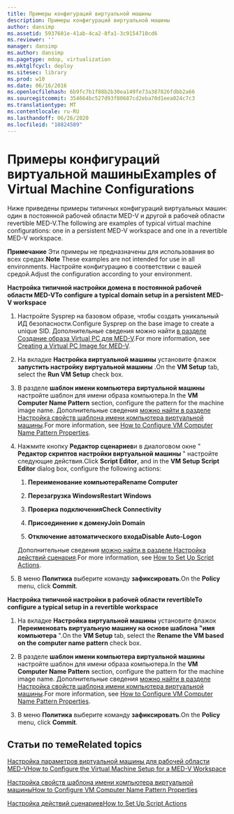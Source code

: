 ```yaml
---
title: Примеры конфигураций виртуальной машины
description: Примеры конфигураций виртуальной машины
author: dansimp
ms.assetid: 5937601e-41ab-4ca2-8fa1-3c9154710cd6
ms.reviewer: ''
manager: dansimp
ms.author: dansimp
ms.pagetype: mdop, virtualization
ms.mktglfcycl: deploy
ms.sitesec: library
ms.prod: w10
ms.date: 06/16/2016
ms.openlocfilehash: 6b9fc7b1f88b2b30ea149fe73a387826fdbb2a66
ms.sourcegitcommit: 354664bc527d93f80687cd2eba70d1eea024c7c3
ms.translationtype: MT
ms.contentlocale: ru-RU
ms.lasthandoff: 06/26/2020
ms.locfileid: "10824589"
---
```

# <span data-ttu-id="cf601-103">Примеры конфигураций виртуальной машины</span><span class="sxs-lookup"><span data-stu-id="cf601-103">Examples of Virtual Machine Configurations</span></span>


<span data-ttu-id="cf601-104">Ниже приведены примеры типичных конфигураций виртуальных машин: один в постоянной рабочей области MED-V и другой в рабочей области revertible MED-V.</span><span class="sxs-lookup"><span data-stu-id="cf601-104">The following are examples of typical virtual machine configurations: one in a persistent MED-V workspace and one in a revertible MED-V workspace.</span></span>

<span data-ttu-id="cf601-105">**Примечание**  Эти примеры не предназначены для использования во всех средах.</span><span class="sxs-lookup"><span data-stu-id="cf601-105">**Note** These examples are not intended for use in all environments.</span></span> <span data-ttu-id="cf601-106">Настройте конфигурацию в соответствии с вашей средой.</span><span class="sxs-lookup"><span data-stu-id="cf601-106">Adjust the configuration according to your environment.</span></span>

 

**<span data-ttu-id="cf601-107">Настройка типичной настройки домена в постоянной рабочей области MED-V</span><span class="sxs-lookup"><span data-stu-id="cf601-107">To configure a typical domain setup in a persistent MED-V workspace</span></span>**

1.  <span data-ttu-id="cf601-108">Настройте Sysprep на базовом образе, чтобы создать уникальный ИД безопасности.</span><span class="sxs-lookup"><span data-stu-id="cf601-108">Configure Sysprep on the base image to create a unique SID.</span></span> <span data-ttu-id="cf601-109">Дополнительные сведения можно найти [в разделе Создание образа Virtual PC для MED-V](creating-a-virtual-pc-image-for-med-v.md#bkmk-howtoconfiguresysprepformedvimages).</span><span class="sxs-lookup"><span data-stu-id="cf601-109">For more information, see [Creating a Virtual PC Image for MED-V](creating-a-virtual-pc-image-for-med-v.md#bkmk-howtoconfiguresysprepformedvimages).</span></span>

2.  <span data-ttu-id="cf601-110">На вкладке **Настройка виртуальной машины** установите флажок **запустить настройку виртуальной машины** .</span><span class="sxs-lookup"><span data-stu-id="cf601-110">On the **VM Setup** tab, select the **Run VM Setup** check box.</span></span>

3.  <span data-ttu-id="cf601-111">В разделе **шаблон имени компьютера виртуальной машины** настройте шаблон для имени образа компьютера.</span><span class="sxs-lookup"><span data-stu-id="cf601-111">In the **VM Computer Name Pattern** section, configure the pattern for the machine image name.</span></span> <span data-ttu-id="cf601-112">Дополнительные сведения [можно найти в разделе Настройка свойств шаблона имени компьютера виртуальной машины](how-to-configure-vm-computer-name-pattern-propertiesmedvv2.md).</span><span class="sxs-lookup"><span data-stu-id="cf601-112">For more information, see [How to Configure VM Computer Name Pattern Properties](how-to-configure-vm-computer-name-pattern-propertiesmedvv2.md).</span></span>

4.  <span data-ttu-id="cf601-113">Нажмите кнопку **Редактор сценариев**и в диалоговом окне " **Редактор скриптов настройки виртуальной машины** " настройте следующие действия.</span><span class="sxs-lookup"><span data-stu-id="cf601-113">Click **Script Editor**, and in the **VM Setup Script Editor** dialog box, configure the following actions:</span></span>

    1.  **<span data-ttu-id="cf601-114">Переименование компьютера</span><span class="sxs-lookup"><span data-stu-id="cf601-114">Rename Computer</span></span>**

    2.  **<span data-ttu-id="cf601-115">Перезагрузка Windows</span><span class="sxs-lookup"><span data-stu-id="cf601-115">Restart Windows</span></span>**

    3.  **<span data-ttu-id="cf601-116">Проверка подключения</span><span class="sxs-lookup"><span data-stu-id="cf601-116">Check Connectivity</span></span>**

    4.  **<span data-ttu-id="cf601-117">Присоединение к домену</span><span class="sxs-lookup"><span data-stu-id="cf601-117">Join Domain</span></span>**

    5.  **<span data-ttu-id="cf601-118">Отключение автоматического входа</span><span class="sxs-lookup"><span data-stu-id="cf601-118">Disable Auto-Logon</span></span>**

    <span data-ttu-id="cf601-119">Дополнительные сведения [можно найти в разделе Настройка действий сценария](how-to-set-up-script-actions.md).</span><span class="sxs-lookup"><span data-stu-id="cf601-119">For more information, see [How to Set Up Script Actions](how-to-set-up-script-actions.md).</span></span>

5.  <span data-ttu-id="cf601-120">В меню **Политика** выберите команду **зафиксировать**.</span><span class="sxs-lookup"><span data-stu-id="cf601-120">On the **Policy** menu, click **Commit**.</span></span>

**<span data-ttu-id="cf601-121">Настройка типичной настройки в рабочей области revertible</span><span class="sxs-lookup"><span data-stu-id="cf601-121">To configure a typical setup in a revertible workspace</span></span>**

1.  <span data-ttu-id="cf601-122">На вкладке **Настройка виртуальной машины** установите флажок **Переименовать виртуальную машину на основе шаблона "имя компьютера** ".</span><span class="sxs-lookup"><span data-stu-id="cf601-122">On the **VM Setup** tab, select the **Rename the VM based on the computer name pattern** check box.</span></span>

2.  <span data-ttu-id="cf601-123">В разделе **шаблон имени компьютера виртуальной машины** настройте шаблон для имени образа компьютера.</span><span class="sxs-lookup"><span data-stu-id="cf601-123">In the **VM Computer Name Pattern** section, configure the pattern for the machine image name.</span></span> <span data-ttu-id="cf601-124">Дополнительные сведения [можно найти в разделе Настройка свойств шаблона имени компьютера виртуальной машины](how-to-configure-vm-computer-name-pattern-propertiesmedvv2.md).</span><span class="sxs-lookup"><span data-stu-id="cf601-124">For more information, see [How to Configure VM Computer Name Pattern Properties](how-to-configure-vm-computer-name-pattern-propertiesmedvv2.md).</span></span>

3.  <span data-ttu-id="cf601-125">В меню **Политика** выберите команду **зафиксировать**.</span><span class="sxs-lookup"><span data-stu-id="cf601-125">On the **Policy** menu, click **Commit**.</span></span>

## <span data-ttu-id="cf601-126">Статьи по теме</span><span class="sxs-lookup"><span data-stu-id="cf601-126">Related topics</span></span>


[<span data-ttu-id="cf601-127">Настройка параметров виртуальной машины для рабочей области MED-V</span><span class="sxs-lookup"><span data-stu-id="cf601-127">How to Configure the Virtual Machine Setup for a MED-V Workspace</span></span>](how-to-configure-the-virtual-machine-setup-for-a-med-v-workspacemedvv2.md)

[<span data-ttu-id="cf601-128">Настройка свойств шаблона имени компьютера виртуальной машины</span><span class="sxs-lookup"><span data-stu-id="cf601-128">How to Configure VM Computer Name Pattern Properties</span></span>](how-to-configure-vm-computer-name-pattern-propertiesmedvv2.md)

[<span data-ttu-id="cf601-129">Настройка действий сценариев</span><span class="sxs-lookup"><span data-stu-id="cf601-129">How to Set Up Script Actions</span></span>](how-to-set-up-script-actions.md)

 

 





